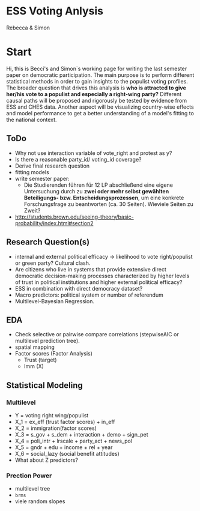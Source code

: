 ESS Voting Anlysis
================
Rebecca & Simon

Start
=====

Hi, this is Becci's and Simon\`s working page for writing the last semester paper on democratic participation. The main purpose is to perform different statistical methods in order to gain insights to the populist voting profiles. The broader question that drives this analysis is **who is attracted to give her/his vote to a populist and especially a right-wing party?** Different causal paths will be proposed and rigorously be tested by evidence from ESS and CHES data. Another aspect will be visualizing country-wise effects and model performance to get a better understanding of a model's fitting to the national context.

ToDo
----

-   Why not use interaction variable of vote\_right and protest as y?
-   Is there a reasonable party\_id/ voting\_id coverage?
-   Derive final research question
-   fitting models
-   write semester paper:
    -   Die Studierenden führen für 12 LP abschließend eine eigene Untersuchung durch zu **zwei oder mehr selbst gewählten Beteiligungs- bzw. Entscheidungsprozessen**, um eine konkrete Forschungsfrage zu beantworten (ca. 30 Seiten). Wieviele Seiten zu Zweit?
-   <http://students.brown.edu/seeing-theory/basic-probability/index.html#section2>

Research Question(s)
--------------------

-   internal and external political efficacy -&gt; likelihood to vote right/populist or green party? Cultural clash.
-   Are citizens who live in systems that provide extensive direct democratic decision-making processes characterized by higher levels of trust in political institutions and higher external political efficacy?
-   ESS in combination with direct democracy dataset?
-   Macro predictors: political system or number of referendum
-   Multilevel-Bayesian Regression.

EDA
---

-   Check selective or pairwise compare correlations (stepwiseAIC or multilevel prediction tree).
-   spatial mapping
-   Factor scores (Factor Analysis)
    -   Trust (target)
    -   Imm (X)

Statistical Modeling
--------------------

### Multilevel

-   Y = voting right wing/populist
-   X\_1 = ex\_eff (trust factor scores) + in\_eff
-   X\_2 = immigration(factor scores)
-   X\_3 = s\_gov + s\_dem + interaction + demo + sign\_pet
-   X\_4 = poli\_intr + lrscale + party\_act + news\_pol
-   X\_5 = gndr + edu + income + rel + year
-   X\_6 = social\_lazy (social benefit attitudes)
-   What about Z predictors?

### Prection Power

-   multilevel tree
-   `brms`
-   viele random slopes
